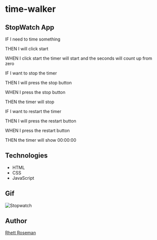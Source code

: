 # time-walker

## StopWatch App


IF I need to time something

THEN I will click start 

WHEN I click start the timer will start and the seconds will count up from zero

IF I want to stop the timer 

THEN I will press the stop button 

WHEN I press the stop button 

THEN  the timer will stop 

IF I want to restart the timer 

THEN I will press the restart button 

WHEN I press the restart button 

THEN  the timer will show 00:00:00 

## Technologies 

- HTML
- CSS
- JavaScript


## Gif
![Stopwatch](https://github.com/RhettRoseman/time-walker/assets/140462841/23726121-a5eb-4b55-aaab-6dccb23f679c)


## Author

[Rhett Roseman](https://github.com/RhettRoseman)
